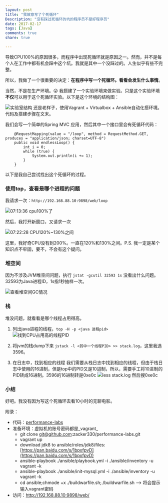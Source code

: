 ```yaml
---
layout: post
title: "我故意写了个死循环"
Description: "没有踩过死循环的坑的程序员不是好程序员"
date: 2017-02-17
tags: [Java]
comments: true
share: true 

---
```

导致CPU100%的原因很多，而程序中出现死循环就是原因之一。然而，并不是每个人在工作中都有机会踩中这个坑。我就是其中一个没踩过的。人生似乎有些不完整。

所以，我做了一个很重要的决定：**在程序中写一个死循环。看看会发生什么事情**。

当然，不是在生产环境。😜 我搭建了一个实验环境来做实验。只是这个实验环境**不仅**可以用于这个死循环实验。以下是这个环境的结构图：

![实验室结构](/assets/images/2017-2-17-292372-4c451d9ef3b37ab1.png)
还是老样子，使用Vagrant + Virtualbox + Ansible自动化搭环境。代码及搭建步骤在文末。

我们会写一个简单的Spring MVC 应用，然后其中一个接口里会有死循环代码：

```
    @RequestMapping(value = "/loop", method = RequestMethod.GET, produces = "application/json; charset=UTF-8")
    public void endlessLoop() {
        int i = 0;
        while (true) {
            System.out.println(i += 1);
        }
    }
```

以下是我自己尝试找出这个死循环的过程。


### 使用top，查看是哪个进程的问题

我请求一次：`http://192.168.88.10:9898/web/loop`

![07:13:36 cpu100%了](/assets/images/2017-2-17-292372-e7afb1a7f5524fec.png)

然后，我打开新窗口，又请求一次


![07:22:28 CPU120%~130%之间](/assets/images/2017-2-17-292372-864eaa6befc3bdd5.png)

这里，我好奇CPU没有到200%。一直在120%和130%之间。P.S. 我一定是某个知识点不牢固，要不，不会有这个疑问。

### 堆空间
因为不涉及JVM堆空间问题，执行 `jstat -gcutil 32593 1s` 没看出什么问题。32593为Java进程ID，1s指1秒抽样一次。

![查看堆空间GC情况](/assets/images/2017-2-17-292372-a4d954f013d39fb6.png)

### 栈
堆没问题，就看看是哪个线程占用得高。
1. 列出java进程的线程，`top -H -p <java 进程pid>`
![找到CPU占用高的线程PID](/assets/images/2017-2-17-292372-1af95af5be74988e.png)
1. 将jvm的栈dump下来
  `jstack -l <其中一个线程PID> >> stack.log`，这里我选3596。

1. 在日志中，找到相应的线程
  我们需要从栈日志中找到相应的线程，但由于栈日志中使用的16进制，但是top中的PID又是10进制，所以，需要手工将10进制的PID转成16进制。3596的16进制转是0xe0c
![less stack.log 然后搜0xe0c](/assets/images/2017-2-17-292372-410dacd26223800a.png)

### 小结
好吧。我没有因为写这个死循环去看10小时的无聊电影。

附录：
* 代码：[performance-labs](https://github.com/zacker330/performance-labs)
* 准备环境：虚拟机的账号密码都是_vagrant_
  * git clone  git@github.com:zacker330/performance-labs.git
  * vagrant up
  * download jdk8 to ansible/roles/jdk8/files: [https://pan.baidu.com/s/1bpxfpvD](https://pan.baidu.com/s/1bpxfpvD)
  * ansible-playbook ./ansible/playbook.yml -i ./ansible/inventory -u vagrant -k
  * ansible-playbook ./ansible/init-mysql.yml -i ./ansible/inventory -u vagrant -k
  * cd ansible;chmode +x ./buildwarfile.sh;./buildwarfile.sh --> 将会提示输入vagrant密码
* 访问：http://192.168.88.10:9898/web/